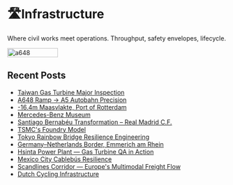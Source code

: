 # 🛣️Infrastructure
Where civil works meet operations. Throughput, safety envelopes, lifecycle.

<div style="display:flex;flex-wrap:wrap;gap:10px">
  <img src="/alvin-site/JPG_VID/PXL_20241001_211000958.NIGHT.jpg" alt="a648" width="48%">
</div>

## Recent Posts
- [Taiwan Gas Turbine Major Inspection](gt.md)
- [A648 Ramp → A5 Autobahn Precision](a5.md)
- [-16.4m Maasvlakte, Port of Rotterdam](por.md)
- [Mercedes-Benz Museum](benz.md)
- [Santiago Bernabéu Transformation – Real Madrid C.F.](realmadrid.md)
- [TSMC's Foundry Model](tsmcfoundry.md)
- [Tokyo Rainbow Bridge Resilience Engineering](rainbowbridge.md)
- [Germany–Netherlands Border, Emmerich am Rhein](denl.md)
- [Hsinta Power Plant — Gas Turbine QA in Action](hsinta.md)
- [Mexico City Cablebús Resilience](cdmx.md)
- [Scandlines Corridor — Europe's Multimodal Freight Flow](scandlines.md)
- [Dutch Cycling Infrastructure](nlfiets.md)
